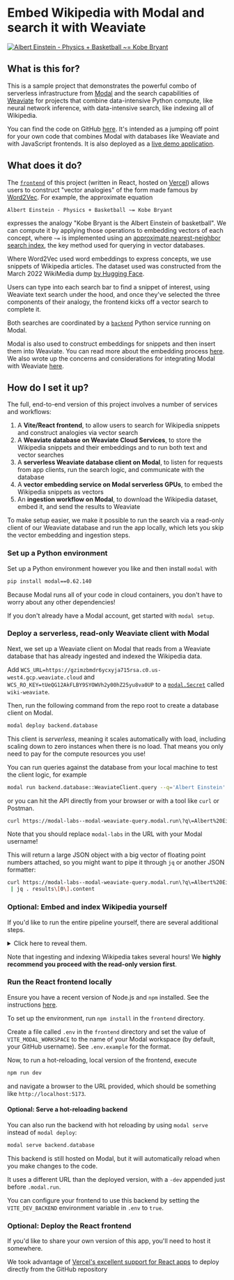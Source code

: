 # Embed Wikipedia with Modal and search it with Weaviate

[![Albert Einstein - Physics + Basketball ~= Kobe Bryant](https://vector-analogies-wikipedia.vercel.app/einstein-bryant.png)](https://vector-analogies-wikipedia.vercel.app/)

## What is this for?

This is a sample project that demonstrates the powerful combo of serverless infrastructure from [Modal](https://modal.com)
and the search capabilities of [Weaviate](https://weaviate.io)
for projects that combine data-intensive Python compute, like neural network inference,
with data-intensive search, like indexing all of Wikipedia.

You can find the code on GitHub [here](https://github.com/modal-labs/vector-analogies-wikipedia).
It's intended as a jumping off point for your own code that combines
Modal with databases like Weaviate and with JavaScript frontends.
It is also deployed as a [live demo application](https://vector-analogies-wikipedia.vercel.app/).

## What does it do?

The [`frontend`](https://github.com/modal-labs/vector-analogies-wikipedia/tree/main/frontend)
of this project (written in React, hosted on [Vercel](https://vercel.com))
allows users to construct "vector analogies" of the form made famous by [Word2Vec](https://arxiv.org/abs/1301.3781).
For example, the approximate equation

```
Albert Einstein - Physics + Basketball ~= Kobe Bryant
```

expresses the analogy "Kobe Bryant is the Albert Einstein of basketball".
We can compute it by applying those operations to embedding vectors of each concept,
where `~=` is implemented using an
[approximate nearest-neighbor search index](https://weaviate.io/developers/weaviate/concepts/indexing),
the key method used for querying in vector databases.

Where Word2Vec used word embeddings to express concepts, we use snippets of Wikipedia articles.
The dataset used was constructed from the March 2022 WikiMedia dump [by Hugging Face](https://huggingface.co/datasets/wikipedia).

Users can type into each search bar to find a snippet of interest,
using Weaviate text search under the hood,
and once they've selected the three components of their analogy,
the frontend kicks off a vector search to complete it.

Both searches are coordinated by a [`backend`](https://github.com/modal-labs/vector-analogies-wikipedia/tree/main/backend) Python service running on Modal.

Modal is also used to construct embeddings for snippets and then insert them into Weaviate.
You can read more about the embedding process [here](https://modal.com/blog/embedding-wikipedia).
We also wrote up the concerns and considerations for integrating Modal with Weaviate [here](https://link-to-weaviate-blog.com/modal-weaviate).

## How do I set it up?

The full, end-to-end version of this project involves a number of services and workflows:

1. A **Vite/React frontend**, to allow users to search for Wikipedia snippets and construct analogies via vector search
1. A **Weaviate database on Weaviate Cloud Services**, to store the Wikipedia snippets and their embeddings and to run both text and vector searches
1. A **serverless Weaviate database client on Modal**, to listen for requests from app clients, run the search logic, and communicate with the database
1. A **vector embedding service on Modal serverless GPUs**, to embed the Wikipedia snippets as vectors
1. An **ingestion workflow on Modal**, to download the Wikipedia dataset, embed it, and send the results to Weaviate

To make setup easier, we make it possible to run the search via a read-only client
of our Weaviate database and run the app locally,
which lets you skip the vector embedding and ingestion steps.

### Set up a Python environment

Set up a Python environment however you like and then install `modal` with

```bash
pip install modal==0.62.140
```

Because Modal runs all of your code in cloud containers, you don't have to worry
about any other dependencies!

If you don't already have a Modal account, get started with
`modal setup`.

### Deploy a serverless, read-only Weaviate client with Modal

Next, we set up a Weaviate client on Modal that reads from a Weaviate database
that has already ingested and indexed the Wikipedia data.

Add `WCS_URL=https://gzimzbmdr6ycxyja715rsa.c0.us-west4.gcp.weaviate.cloud` and `WCS_RO_KEY=tUeQG12AkFLBY9SYOWVh2y00hZ25yu8va0UP` to a [`modal.Secret`](https://modal.com/docs/guide/secrets) called `wiki-weaviate`.

Then, run the following command from the repo root to create a database client on Modal.

```bash
modal deploy backend.database
```

This client is _serverless_, meaning it scales automatically with load,
including scaling down to zero instances when there is no load.
That means you only need to pay for the compute resources you use!

You can run queries against the database from your local machine
to test the client logic, for example

```bash
modal run backend.database::WeaviateClient.query --q='Albert Einstein'
```

or you can hit the API directly from your browser or with a tool like `curl` or Postman.

```bash
curl https://modal-labs--modal-weaviate-query.modal.run\?q\=Albert%20Einstein
```

Note that you should replace `modal-labs` in the URL with your Modal username!

This will return a large JSON object with a big vector of floating point numbers attached,
so you might want to pipe it through `jq` or another JSON formatter:

```bash
curl https://modal-labs--modal-weaviate-query.modal.run\?q\=Albert%20Einstein \
 | jq . results\[0\].content
```

### Optional: Embed and index Wikipedia yourself

If you'd like to run the entire pipeline yourself, there are several additional steps.
<details>
<summary> Click here to reveal them.
</summary>

1. Set up a Weaviate database instance via [Weaviate Cloud Services](https://weaviate.io/developers/weaviate/installation/weaviate-cloud-services).

2. Add your `WCS_URL`, `WCS_ADMIN_KEY`, and `WCS_RO_KEY` key to the `wiki-weaviate` [`modal.Secret`](https://modal.com/docs/guide/secrets).

3. Redeploy the new write-authorized Weaviate client for your instance with `modal deploy backend.database`.

4. Download the Wikipedia dataset from [Hugging Face](https://huggingface.co/datasets/wikipedia) with `modal run backend.download`. This step takes five to ten minutes.

5. Deploy the (serverless) vector embedding service with `modal deploy backend.vectors`.

6. Embed the dataset and send the results to Weaviate by invoking `modal run backend.ingest`. This can take several hours. Use the `--down-scale` option to reduce the fraction of the data you ingest. Ten percent (`--downscale=0.1`) is enough to get fair results, and 1% or 0.1% will do in a pinch.

</details>

Note that ingesting and indexing Wikipedia takes several hours!
We **highly recommend you proceed with the read-only version first**.

### Run the React frontend locally

Ensure you have a recent version of Node.js and `npm` installed.
See the instructions [here](https://docs.npmjs.com/downloading-and-installing-node-js-and-npm).

To set up the environment, run `npm install` in the `frontend` directory.

Create a file called `.env` in the `frontend` directory and set the value of `VITE_MODAL_WORKSPACE` to the name of your Modal workspace (by default, your GitHub username). See `.env.example` for the format.

Now, to run a hot-reloading, local version of the frontend, execute

```bash
npm run dev
```

and navigate a browser to the URL provided, which should be something like
`http://localhost:5173`.

#### Optional: Serve a hot-reloading backend

You can also run the backend with hot reloading
by using `modal serve` instead of `modal deploy`:

```bash
modal serve backend.database
```

This backend is still hosted on Modal,
but it will automatically reload when you make changes to the code.

It uses a different URL than the deployed version,
with a `-dev` appended just before `.modal.run`.

You can configure your frontend to use this backend by
setting the `VITE_DEV_BACKEND` environment variable in `.env` to `true`.

### Optional: Deploy the React frontend

If you'd like to share your own version of this app, you'll need to host it somewhere.

We took advantage of
[Vercel's excellent support for React apps](https://vercel.com/guides/deploying-react-with-vercel)
to deploy directly from the GitHub repository
